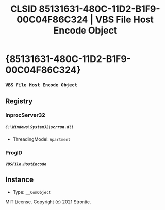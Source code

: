 ﻿---
title: "CLSID 85131631-480C-11D2-B1F9-00C04F86C324 | VBS File Host Encode Object"
excerpt: What is COM-Object CLSID 85131631-480C-11D2-B1F9-00C04F86C324?
---

# {85131631-480C-11D2-B1F9-00C04F86C324}

### `VBS File Host Encode Object`

## Registry


### InprocServer32

##### `C:\Windows\System32\scrrun.dll`
* ThreadingModel: `Apartment`

### ProgID

##### `VBSFile.HostEncode`

## Instance

* Type: `__ComObject`

MIT License. Copyright (c) 2021 Strontic.



